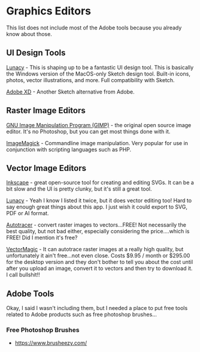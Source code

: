 # Graphics Editors

This list does not include most of the Adobe tools because you already know about those. 

## UI Design Tools

[Lunacy](https://icons8.com/lunacy) - This is shaping up to be a fantastic UI design tool. This is basically the Windows version of the MacOS-only Sketch design tool. Built-in icons, photos, vector illustrations, and more. Full compatibility with Sketch.

[Adobe XD](https://www.adobe.com/products/xd.html) - Another Sketch alternative from Adobe. 

## Raster Image Editors

[GNU Image Manipulation Program (GIMP)](https://www.gimp.org/) - the original open source image editor. It's no Photoshop, but you can get most things done with it. 

[ImageMagick](https://imagemagick.org/index.php) - Commandline image manipulation. Very popular for use in conjunction with scripting languages such as PHP. 

## Vector Image Editors

[Inkscape](https://inkscape.org/) - great open-source tool for creating and editing SVGs. It can be a bit slow and the UI is pretty clunky, but it's still a great tool. 

[Lunacy](https://icons8.com/lunacy) - Yeah I know I listed it twice, but it does vector editing too! Hard to say enough great things about this app. I just wish it could export to SVG, PDF or AI format. 

[Autotracer](https://www.autotracer.org/) - convert raster images to vectors...FREE! Not necessarily the best quality, but not bad either, especially considering the price....which is FREE! Did I mention it's free?

[VectorMagic](https://vectormagic.com/) - It can autotrace raster images at a really high quality, but unfortunately it ain't free...not even close. Costs $9.95 / month or $295.00 for the desktop version and they don't bother to tell you about the cost until after you upload an image, convert it to vectors and then try to download it. I call bullshit!! 

## Adobe Tools

Okay, I said I wasn't including them, but I needed a place to put free tools related to Adobe products such as free photoshop brushes...

### Free Photoshop Brushes

- https://www.brusheezy.com/

### 


